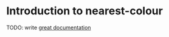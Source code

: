 # Introduction to nearest-colour

TODO: write [great documentation](http://jacobian.org/writing/what-to-write/)
